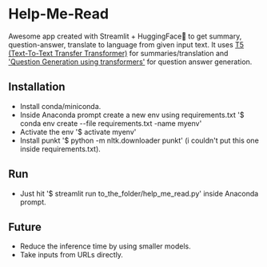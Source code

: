 # Help-Me-Read
Awesome app created with Streamlit + HuggingFace🤗 to get summary, question-answer, translate to language from given input text. It uses [T5 (Text-To-Text Transfer Transformer)](https://github.com/google-research/text-to-text-transfer-transformer#released-model-checkpoints) for summaries/translation and ['Question Generation using transformers'](https://github.com/patil-suraj/question_generation) for question answer generation.

## Installation
- Install conda/miniconda.
- Inside Anaconda prompt create a new env using requirements.txt '$ conda env create --file requirements.txt -name myenv'
- Activate the env '$ activate myenv'
- Install punkt '$ python -m nltk.downloader punkt' (i couldn't put this one inside requirements.txt).

## Run
- Just hit '$ streamlit run to_the_folder/help_me_read.py' inside Anaconda prompt.

## Future
- Reduce the inference time by using smaller models.
- Take inputs from URLs directly.
